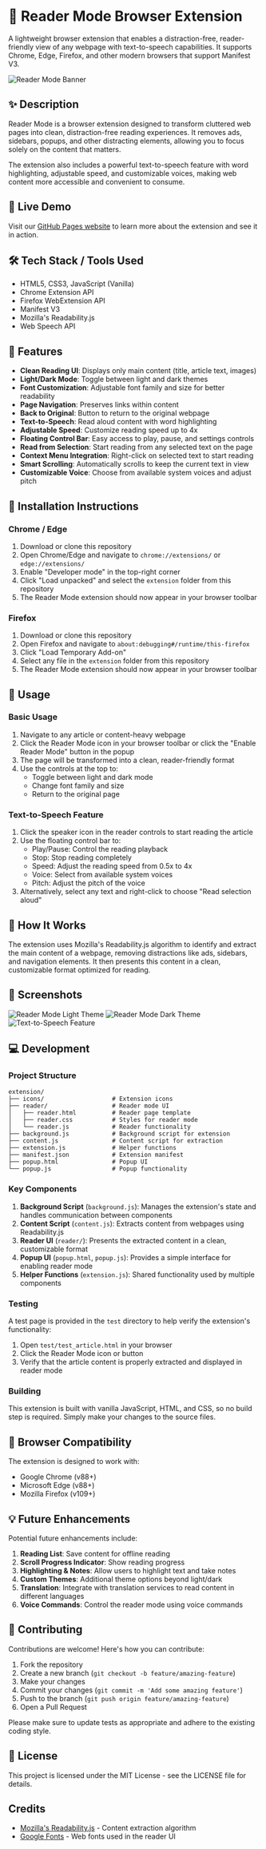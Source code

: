# 📘 Reader Mode Browser Extension

A lightweight browser extension that enables a distraction-free, reader-friendly view of any webpage with text-to-speech capabilities. It supports Chrome, Edge, Firefox, and other modern browsers that support Manifest V3.

![Reader Mode Banner](extension/icons/icon128.png)

## ✨ Description

Reader Mode is a browser extension designed to transform cluttered web pages into clean, distraction-free reading experiences. It removes ads, sidebars, popups, and other distracting elements, allowing you to focus solely on the content that matters.

The extension also includes a powerful text-to-speech feature with word highlighting, adjustable speed, and customizable voices, making web content more accessible and convenient to consume.

## 🚀 Live Demo

Visit our [GitHub Pages website](https://chirag127.github.io/Reader-Mode-Browser-Extension/) to learn more about the extension and see it in action.

## 🛠️ Tech Stack / Tools Used

-   HTML5, CSS3, JavaScript (Vanilla)
-   Chrome Extension API
-   Firefox WebExtension API
-   Manifest V3
-   Mozilla's Readability.js
-   Web Speech API

## 🧪 Features

-   **Clean Reading UI**: Displays only main content (title, article text, images)
-   **Light/Dark Mode**: Toggle between light and dark themes
-   **Font Customization**: Adjustable font family and size for better readability
-   **Page Navigation**: Preserves links within content
-   **Back to Original**: Button to return to the original webpage
-   **Text-to-Speech**: Read aloud content with word highlighting
-   **Adjustable Speed**: Customize reading speed up to 4x
-   **Floating Control Bar**: Easy access to play, pause, and settings controls
-   **Read from Selection**: Start reading from any selected text on the page
-   **Context Menu Integration**: Right-click on selected text to start reading
-   **Smart Scrolling**: Automatically scrolls to keep the current text in view
-   **Customizable Voice**: Choose from available system voices and adjust pitch

## 💾 Installation Instructions

### Chrome / Edge

1. Download or clone this repository
2. Open Chrome/Edge and navigate to `chrome://extensions/` or `edge://extensions/`
3. Enable "Developer mode" in the top-right corner
4. Click "Load unpacked" and select the `extension` folder from this repository
5. The Reader Mode extension should now appear in your browser toolbar

### Firefox

1. Download or clone this repository
2. Open Firefox and navigate to `about:debugging#/runtime/this-firefox`
3. Click "Load Temporary Add-on"
4. Select any file in the `extension` folder from this repository
5. The Reader Mode extension should now appear in your browser toolbar

## 🔧 Usage

### Basic Usage

1. Navigate to any article or content-heavy webpage
2. Click the Reader Mode icon in your browser toolbar or click the "Enable Reader Mode" button in the popup
3. The page will be transformed into a clean, reader-friendly format
4. Use the controls at the top to:
    - Toggle between light and dark mode
    - Change font family and size
    - Return to the original page

### Text-to-Speech Feature

1. Click the speaker icon in the reader controls to start reading the article
2. Use the floating control bar to:
    - Play/Pause: Control the reading playback
    - Stop: Stop reading completely
    - Speed: Adjust the reading speed from 0.5x to 4x
    - Voice: Select from available system voices
    - Pitch: Adjust the pitch of the voice
3. Alternatively, select any text and right-click to choose "Read selection aloud"

## 🧠 How It Works

The extension uses Mozilla's Readability.js algorithm to identify and extract the main content of a webpage, removing distractions like ads, sidebars, and navigation elements. It then presents this content in a clean, customizable format optimized for reading.

## 📸 Screenshots

![Reader Mode Light Theme](https://via.placeholder.com/800x450.png?text=Reader+Mode+Light+Theme)
![Reader Mode Dark Theme](https://via.placeholder.com/800x450.png?text=Reader+Mode+Dark+Theme)
![Text-to-Speech Feature](https://via.placeholder.com/800x450.png?text=Text-to-Speech+Feature)

## 💻 Development

### Project Structure

```
extension/
├── icons/                   # Extension icons
├── reader/                  # Reader mode UI
│   ├── reader.html          # Reader page template
│   ├── reader.css           # Styles for reader mode
│   └── reader.js            # Reader functionality
├── background.js            # Background script for extension
├── content.js               # Content script for extraction
├── extension.js             # Helper functions
├── manifest.json            # Extension manifest
├── popup.html               # Popup UI
└── popup.js                 # Popup functionality
```

### Key Components

1. **Background Script** (`background.js`): Manages the extension's state and handles communication between components
2. **Content Script** (`content.js`): Extracts content from webpages using Readability.js
3. **Reader UI** (`reader/`): Presents the extracted content in a clean, customizable format
4. **Popup UI** (`popup.html`, `popup.js`): Provides a simple interface for enabling reader mode
5. **Helper Functions** (`extension.js`): Shared functionality used by multiple components

### Testing

A test page is provided in the `test` directory to help verify the extension's functionality:

1. Open `test/test_article.html` in your browser
2. Click the Reader Mode icon or button
3. Verify that the article content is properly extracted and displayed in reader mode

### Building

This extension is built with vanilla JavaScript, HTML, and CSS, so no build step is required. Simply make your changes to the source files.

## 📱 Browser Compatibility

The extension is designed to work with:

-   Google Chrome (v88+)
-   Microsoft Edge (v88+)
-   Mozilla Firefox (v109+)

## 💡 Future Enhancements

Potential future enhancements include:

1. **Reading List**: Save content for offline reading
2. **Scroll Progress Indicator**: Show reading progress
3. **Highlighting & Notes**: Allow users to highlight text and take notes
4. **Custom Themes**: Additional theme options beyond light/dark
5. **Translation**: Integrate with translation services to read content in different languages
6. **Voice Commands**: Control the reader mode using voice commands

## 👋 Contributing

Contributions are welcome! Here's how you can contribute:

1. Fork the repository
2. Create a new branch (`git checkout -b feature/amazing-feature`)
3. Make your changes
4. Commit your changes (`git commit -m 'Add some amazing feature'`)
5. Push to the branch (`git push origin feature/amazing-feature`)
6. Open a Pull Request

Please make sure to update tests as appropriate and adhere to the existing coding style.

## 🌟 License

This project is licensed under the MIT License - see the LICENSE file for details.

## Credits

-   [Mozilla's Readability.js](https://github.com/mozilla/readability) - Content extraction algorithm
-   [Google Fonts](https://fonts.google.com/) - Web fonts used in the reader UI
